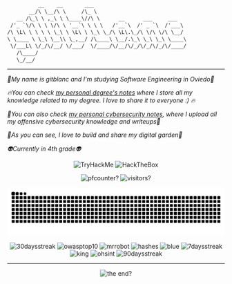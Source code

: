 ```
          __    __       ___                              
       __/\ \__/\ \     /\_ \                             
   __ /\_\ \ ,_\ \ \____\//\ \      __      ___     ___   
 /'_ `\/\ \ \ \/\ \ '__`\ \ \ \   /'__`\  /' _ `\  /'___\ 
/\ \L\ \ \ \ \ \_\ \ \L\ \ \_\ \_/\ \L\.\_/\ \/\ \/\ \__/ 
\ \____ \ \_\ \__\\ \_,__/ /\____\ \__/.\_\ \_\ \_\ \____\
 \/___L\ \/_/\/__/ \/___/  \/____/\/__/\/_/\/_/\/_/\/____/
   /\____/                                                
   \_/__/ 
```
---
_🐧My name is gitblanc and I'm studying Software Engineering in Oviedo🐧_ 

_🔥You can check [my personal degree's notes](https://gitblanc.gitbook.io/obsidian-notes/) where I store all my knowledge related to my degree. I love to share it to everyone :) 🔥_

_🌊You can also check [my personal cybersecurity notes](https://gitblanc.github.io/c1b3rn0t3s), where I upload all my offensive cybersecurity knowledge and writeups🌊_

_🦜As you can see, I love to build and share my digital garden🦜_

_👽Currently in 4th grade👽_

<p align="center">
          <img src="https://tryhackme-badges.s3.amazonaws.com/gitblanc.png" alt="TryHackMe">
          <img src="https://www.hackthebox.eu/badge/image/1842544" alt="HackTheBox">
</p>


<p align="center">
          <img src="https://komarev.com/ghpvc/?username=gitblanc" alt="pfcounter?"/> 
          <img src="https://api.visitorbadge.io/api/daily?path=https%3A%2F%2Fgithub.com%2Fgitblanc&label=Visitors%20today&countColor=%2337d67a&style=plastic&labelStyle=upper" alt="visitors?"/>
</p>


<p align="center">
          <img src="https://github.com/gitblanc/gitblanc/blob/output/github-contribution-grid-snake-dark.svg" alt="snake:D"/>
</p>

<p align="center">
          <img src="https://github.com/gitblanc/gitblanc/assets/87705461/70d1d005-5b12-4244-80a5-e406712adb5e" alt="30daysstreak"/>
          <img src="https://github.com/gitblanc/gitblanc/assets/87705461/965f48c0-58fa-4526-9d79-983eb13a1a4b" alt="owasptop10"/>
          <img src="https://github.com/gitblanc/gitblanc/assets/87705461/b6464ed0-b2ea-483e-a43c-66d43662424e" alt="mrrobot"/>
          <img src="https://github.com/gitblanc/gitblanc/assets/87705461/16b54e85-ac9f-4e3c-a9a4-8d749c3a6a0d" alt="hashes"/>
          <img src="https://github.com/gitblanc/gitblanc/assets/87705461/76bb8ece-9316-47c5-867f-dbc527b66c83" alt="blue"/>
          <img src="https://github.com/gitblanc/gitblanc/assets/87705461/70a4ad97-bae1-4c4e-b6d0-f0be6679dd32" alt="7daysstreak"/>
          <img src="https://github.com/gitblanc/gitblanc/assets/87705461/fe7f06f3-37be-4af8-8b7e-dffb6d8d20e4" alt="king"/>
          <img src="https://github.com/gitblanc/gitblanc/assets/87705461/3978e226-60ae-45ad-8de1-9bdc59a05da8" alt="ohsint"/>
          <img src="https://github.com/gitblanc/gitblanc/assets/87705461/03962435-41fe-41af-8673-c54db2344bcd" alt="90daysstreak"/>
</p>

---
<p align="center">
          <img src="https://profile-counter.glitch.me/gitblanc/count.svg" alt="the end?"/>
</p>

